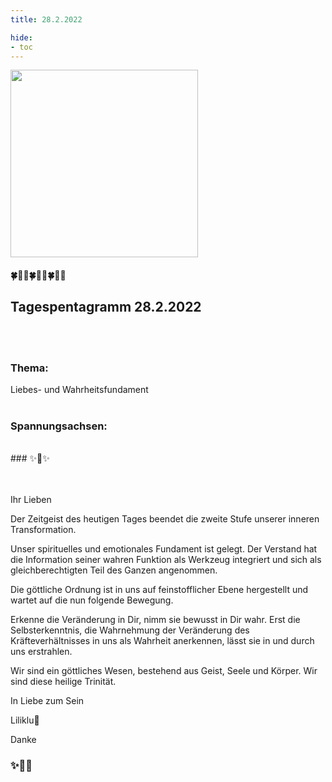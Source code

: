 ```yaml
---
title: 28.2.2022

hide:
- toc
---
```



<style>
img {
  width: 300px;
  max-width: 99%
}
</style>

![](../img/2022-02-28.png)

#### 🍀🦋💚🍀🦋💚🍀🦋💚

## **Tagespentagramm 28.2.2022**

<br><br>

### **Thema:**
Liebes- und Wahrheitsfundament
<br><br>

### **Spannungsachsen:**
<br>
### ✨💖✨

<br><br>
Ihr Lieben

Der Zeitgeist des heutigen Tages beendet die zweite Stufe unserer inneren Transformation.

Unser spirituelles und emotionales Fundament ist gelegt. Der Verstand hat die Information seiner wahren Funktion als Werkzeug integriert und sich als gleichberechtigten Teil des Ganzen angenommen.

Die göttliche Ordnung ist in uns auf feinstofflicher Ebene hergestellt und wartet auf die nun folgende Bewegung.

Erkenne die Veränderung in Dir, nimm sie bewusst in Dir wahr. Erst die Selbsterkenntnis, die Wahrnehmung der Veränderung des Kräfteverhältnisses in uns als Wahrheit anerkennen, lässt sie in und durch uns erstrahlen.

Wir sind ein göttliches Wesen, bestehend aus Geist, Seele und Körper.
Wir sind diese heilige Trinität.

In Liebe zum Sein

Liliklu🦋

Danke
### ✨🧚💞
